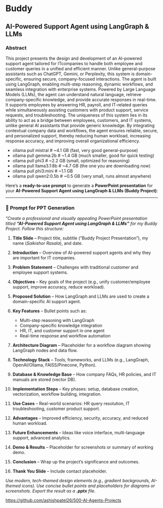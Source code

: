 # Buddy
  
## AI-Powered Support Agent using LangGraph & LLMs
### Abstract
This project presents the design and development of an AI-powered support agent tailored for ITcompanies to handle both employee and customer queries in a unified and efficient manner. Unlike general-purpose assistants such as ChatGPT, Gemini, or Perplexity, this system is domain-specific, ensuring secure, company-focused interactions. The agent is built using LangGraph, enabling multi-step reasoning, dynamic workflows, and seamless integration with enterprise systems. Powered by Large Language Models (LLMs), the agent can understand natural language, retrieve company-specific knowledge, and provide accurate responses in real-time. It supports employees by answering HR, payroll, and IT-related queries while simultaneously assisting customers with product support, service requests, and troubleshooting. The uniqueness of this system lies in its ability to act as a bridge between employees, customers, and IT systems, unlike general AI assistants that provide generic knowledge. By integrating contextual company data and workflows, the agent ensures reliable, secure, and personalized support, thereby reducing human workload, increasing response accuracy, and improving overall organizational efficiency.

- ollama pull mistral     # ~4.1 GB (fast, very good general-purpose)
- ollama pull gemma:2b    # ~1.4 GB (much smaller, good for quick testing)
- ollama pull phi3        # ~2.2 GB (small, optimized for reasoning)
- ollama pull llama3.1:8b # ~4.7 GB (the one you are downloading now)
- ollama pull phi3:mini   # ~1.1 GB
- ollama pull qwen2:0.5b  # ~0.5 GB (very small, runs almost anywhere)


Here’s a **ready-to-use prompt** to generate a **PowerPoint presentation** for your **AI-Powered Support Agent using LangGraph & LLMs (Buddy Project)**:

---

### 📌 **Prompt for PPT Generation**

*"Create a professional and visually appealing PowerPoint presentation titled **“AI-Powered Support Agent using LangGraph & LLMs”** for my Buddy Project. Follow this structure:*

1. **Title Slide** – Project title, subtitle (“Buddy Project Presentation”), my name (*Saikishor Rasala*), and date.
2. **Introduction** – Overview of AI-powered support agents and why they are important for IT companies.
3. **Problem Statement** – Challenges with traditional customer and employee support systems.
4. **Objectives** – Key goals of the project (e.g., unify customer/employee support, improve accuracy, reduce workload).
5. **Proposed Solution** – How LangGraph and LLMs are used to create a domain-specific AI support agent.
6. **Key Features** – Bullet points such as:

   * Multi-step reasoning with LangGraph
   * Company-specific knowledge integration
   * HR, IT, and customer support in one agent
   * Real-time response and workflow automation
7. **Architecture Diagram** – Placeholder for a workflow diagram showing LangGraph nodes and data flow.
8. **Technology Stack** – Tools, frameworks, and LLMs (e.g., LangGraph, OpenAI/Ollama, FAISS/Pinecone, Python).
9. **Database & Knowledge Base** – How company FAQs, HR policies, and IT manuals are stored (vector DB).
10. **Implementation Steps** – Key phases: setup, database creation, vectorization, workflow building, integration.
11. **Use Cases** – Real-world scenarios: HR query resolution, IT troubleshooting, customer product support.
12. **Advantages** – Improved efficiency, security, accuracy, and reduced human workload.
13. **Future Enhancements** – Ideas like voice interface, multi-language support, advanced analytics.
14. **Demo & Results** – Placeholder for screenshots or summary of working demo.
15. **Conclusion** – Wrap up the project’s significance and outcomes.
16. **Thank You Slide** – Include contact placeholder.

*Use modern, tech-themed design elements (e.g., gradient backgrounds, AI-themed icons). Use concise bullet points and placeholders for diagrams or screenshots. Export the result as a **.pptx** file.*


https://github.com/ashishpatel26/500-AI-Agents-Projects
